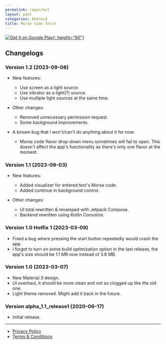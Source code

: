 ```yaml
---
permalink: /apps/mct
layout: post
categories: Android
title: Morse Code Torch
---
```


[![Get it on Google Play](https://play.google.com/intl/en_us/badges/static/images/badges/en_badge_web_generic.png){: height="60"}](https://play.google.com/store/apps/details?id=com.perryoncrack.mcfleshlite&pcampaignid=pcampaignidMKT-Other-global-all-co-prtnr-py-PartBadge-Mar2515-1)

## Changelogs

### Version 1.2 (2023-09-08)

- New features:
    - Use screen as a light source.
    - Use vibrator as a light(?) source.
    - Use multiple light sources at the same time.

- Other changes:
    - Removed unnecessary permission request.
    - Some background improvements.

- A known bug that I won't/can't do anything about it for now:
    - Morse code flavor drop-down menu sometimes will fail to open. This doesn't affect the app's functionality as there's only one flavor at the moment.

### Version 1.1 (2023-09-03)

- New features:
    - Added visualizer for entered text's Morse code.
    - Added continue in background control.

- Other changes:
    - UI total rewritten & revamped with Jetpack Compose.
    - Backend rewritten using Kotlin Coroutine.

### Version 1.0 Hotfix 1 (2023-03-09)

- Fixed a bug where pressing the start button repeatedly would crash the app.
- I forgot to turn on some build optimization option in the last release, the app's size should be 1.1 MB now instead of 3.6 MB.

### Version 1.0 (2023-03-07)

- New Material 3 design.
- UI overhaul, it should be more clean and not so clogged up like the old one.
- Light theme removed. Might add it back in the future.

### Version alpha_1.1_release1 (2020-06-17)

- Initial release.

---

- [Privacy Policy](/legal/mct/privacy.html)
- [Terms & Conditions](/legal/mct/terms.html)

